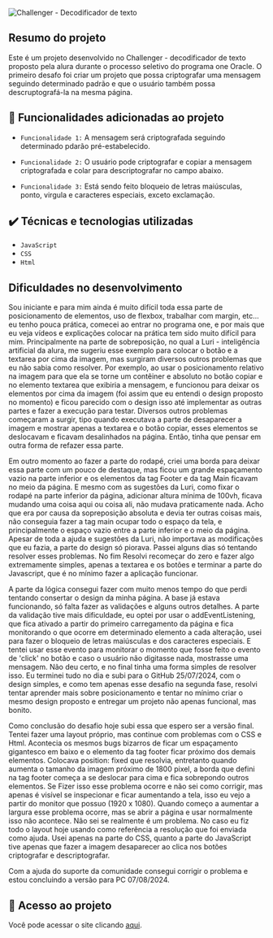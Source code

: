 ![Challenger - Decodificador de texto](https://github.com/user-attachments/assets/6adff7cb-ae95-4856-920f-28d83afdc8f3)

## Resumo do projeto

 Este é um projeto desenvolvido no Challenger - decodificador de texto proposto pela alura durante o processo seletivo do programa one Oracle. O primeiro desafo foi criar um projeto que possa criptografar uma mensagem seguindo determinado padrão e que o usuário também possa descruptografá-la na mesma página.
 
## :hammer: Funcionalidades adicionadas ao projeto
 
- `Funcionalidade 1:` A mensagem será criptografada seguindo determinado pdarão pré-estabelecido.
 
- `Funcionalidade 2:` O usuário pode criptografar e copiar a mensagem criptografada e colar para descriptografar no campo abaixo.
  
-  `Funcionalidade 3:` Está sendo feito bloqueio de letras maiúsculas, ponto, virgula e caracteres especiais, exceto exclamação.

## ✔️ Técnicas e tecnologias utilizadas

- ``JavaScript``
- ``CSS``
- ``Html``

## Dificuldades no desenvolvimento

Sou iniciante e para mim ainda é muito difícil toda essa parte de posicionamento de elementos, uso de flexbox, trabalhar com margin, etc... eu tenho pouca prática, comecei ao entrar no programa one, e por mais que eu veja vídeos e explicações colocar na prática tem sido muito difícil para mim. Principalmente na parte de sobreposição, no qual a Luri - inteligência artificial da alura, me sugeriu esse exemplo para colocar o botão e a textarea por cima da imagem, mas surgiram diversos outros problemas que eu não sabia como resolver. Por exemplo, ao usar o posicionamento relativo na imagem para que ela se torne um contêiner e absoluto no botão copiar e no elemento textarea que exibiria a mensagem, e funcionou para deixar os elementos por cima da imagem (foi assim que eu entendi o design proposto no momento) e ficou parecido com o design isso até implementar as outras partes e fazer a execução para testar. Diversos outros problemas começaram a surgir, tipo quando executava a parte de desaparecer a imagem e mostrar apenas a textarea e o botão copiar, esses elementos se deslocavam e ficavam desalinhados na página. Então, tinha que pensar em outra forma de refazer essa parte. 

Em outro momento ao fazer a parte do rodapé, criei uma borda para deixar essa parte com um pouco de destaque, mas ficou um grande espaçamento vazio na parte inferior e os elementos da tag Footer e da tag Main ficavam no meio da página. E mesmo com as sugestões da Luri, como fixar o rodapé na parte inferior da página, adicionar altura mínima de 100vh, ficava mudando uma coisa aqui ou coisa ali, não mudava praticamente nada. Acho que era por causa da sopreposição absoluta e devia ter outras coisas mais, não conseguia fazer a tag main ocupar todo o espaço da tela, e principalmente o espaço vazio entre a parte inferior e o meio da página. Apesar de toda a ajuda e sugestões da Luri, não importava as modificações que eu fazia, a parte do design só piorava. Passei alguns dias só tentando resolver esses problemas. No fim Resolvi recomeçar do zero e fazer algo extremamente simples, apenas a textarea e os botões e terminar a parte do Javascript, que é no mínimo fazer a aplicação funcionar.

A parte da lógica consegui fazer com muito menos tempo do que perdi tentando consertar o design da minha página. A base já estava funcionando, só falta fazer as validações e alguns outros detalhes.  A parte da validação tive mais dificuldade, eu optei por usar o addEventListening, que fica ativado a partir do primeiro carregamento da página e fica monitorando o que ocorre em determinado elemento a cada alteração, usei para fazer o bloqueio de letras maiúsculas e dos caracteres especiais. E tentei usar esse evento para monitorar o momento que fosse feito o evento de 'click' no botão e caso o usuário não digitasse nada, mostrasse uma mensagem. Não deu certo, e no final tinha uma forma simples de resolver isso. Eu terminei tudo no dia e subi para o GitHub 25/07/2024, com o design simples, e como tem apenas esse desafio na segunda fase, resolvi tentar aprender mais sobre posicionamento e tentar no mínimo criar o mesmo design proposto e entregar um projeto não apenas funcional, mas bonito.

Como conclusão do desafio hoje subi essa que espero ser a versão final. Tentei fazer uma layout próprio, mas continue com problemas com o CSS e Html. Acontecia os mesmos bugs bizarros de ficar um espaçamento gigantesco em baixo e o elemento da tag footer ficar próximo dos demais elementos. Colocava position: fixed que resolvia, entretanto quando aumenta o tamanho da imagem próximo de 1800 pixel, a borda que defini na tag footer começa a se deslocar para cima e fica sobrepondo outros elementos. Se Fizer isso esse problema ocorre e não sei como corrigir, mas apenas é visível se inspecionar e ficar aumentando a tela, isso eu vejo a partir do monitor que possuo (1920 x 1080). Quando começo a aumentar a largura esse problema ocorre, mas se abrir a página e usar normalmente isso não acontece. Não sei se realmente é um problema. No caso eu fiz todo o layout hoje usando como referência a resolução que foi enviada como ajuda. Usei apenas na parte do CSS, quanto a parte do JavaScript tive apenas que fazer a imagem desaparecer ao clica nos botões criptografar e descriptografar.

Com a ajuda do suporte da comunidade consegui corrigir o problema e estou concluindo a versão para PC 07/08/2024.

## 📁 Acesso ao projeto

Você pode acessar o site clicando [aqui](https://challenger-desafio-1.vercel.app/).
